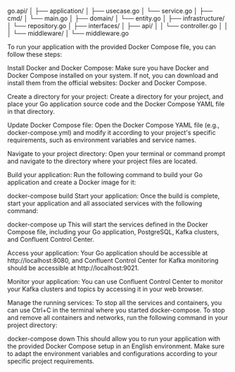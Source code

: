 go.api/
│
├── application/
│   ├── usecase.go
│   └── service.go
│
├── cmd/
│   └── main.go
│
├── domain/
│   └── entity.go
│
├── infrastructure/
│   └── repository.go
│
├── interfaces/
│   ├── api/
│   │   └── controller.go
│   │
│   └── middleware/
│       └── middleware.go




To run your application with the provided Docker Compose file, you can follow these steps:

Install Docker and Docker Compose: Make sure you have Docker and Docker Compose installed on your system. If not, you can download and install them from the official websites: Docker and Docker Compose.

Create a directory for your project: Create a directory for your project, and place your Go application source code and the Docker Compose YAML file in that directory.

Update Docker Compose file: Open the Docker Compose YAML file (e.g., docker-compose.yml) and modify it according to your project's specific requirements, such as environment variables and service names.

Navigate to your project directory: Open your terminal or command prompt and navigate to the directory where your project files are located.

Build your application: Run the following command to build your Go application and create a Docker image for it:


docker-compose build
Start your application: Once the build is complete, start your application and all associated services with the following command:


docker-compose up
This will start the services defined in the Docker Compose file, including your Go application, PostgreSQL, Kafka clusters, and Confluent Control Center.

Access your application: Your Go application should be accessible at http://localhost:8080, and Confluent Control Center for Kafka monitoring should be accessible at http://localhost:9021.

Monitor your application: You can use Confluent Control Center to monitor your Kafka clusters and topics by accessing it in your web browser.

Manage the running services: To stop all the services and containers, you can use Ctrl+C in the terminal where you started docker-compose. To stop and remove all containers and networks, run the following command in your project directory:


docker-compose down
This should allow you to run your application with the provided Docker Compose setup in an English environment. Make sure to adapt the environment variables and configurations according to your specific project requirements.